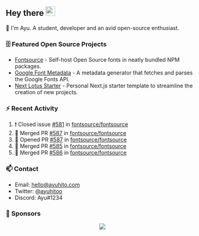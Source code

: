 ## Hey there <img src="https://media.giphy.com/media/hvRJCLFzcasrR4ia7z/giphy.gif" width="25" height="25">

📝 I'm Ayu. A student, developer and an avid open-source enthusiast.

### 🗄 Featured Open Source Projects

- [Fontsource](https://github.com/fontsource/fontsource) - Self-host Open Source fonts in neatly bundled NPM packages.
- [Google Font Metadata](https://github.com/fontsource/google-font-metadata) - A metadata generator that fetches and parses the Google Fonts API.
- [Next Lotus Starter](https://github.com/DecliningLotus/next-lotus-starter) - Personal Next.js starter template to streamline the creation of new projects.

### ⚡ Recent Activity

<!--START_SECTION:activity-->

1. ❗️ Closed issue [#581](https://github.com/fontsource/fontsource/issues/581) in [fontsource/fontsource](https://github.com/fontsource/fontsource)
2. 🎉 Merged PR [#587](https://github.com/fontsource/fontsource/pull/587) in [fontsource/fontsource](https://github.com/fontsource/fontsource)
3. 💪 Opened PR [#587](https://github.com/fontsource/fontsource/pull/587) in [fontsource/fontsource](https://github.com/fontsource/fontsource)
4. 🎉 Merged PR [#585](https://github.com/fontsource/fontsource/pull/585) in [fontsource/fontsource](https://github.com/fontsource/fontsource)
5. 🎉 Merged PR [#586](https://github.com/fontsource/fontsource/pull/586) in [fontsource/fontsource](https://github.com/fontsource/fontsource)
<!--END_SECTION:activity-->

### 📫 Contact

- Email: hello@ayuhito.com
- Twitter: [@ayuhitoo](https://twitter.com/ayuhitoo)
- Discord: Ayu#1234


### :sparkling_heart: Sponsors

<p align="center">
  <a href="https://cdn.jsdelivr.net/gh/ayuhito/ayuhito/sponsors.svg">
    <img src='https://cdn.jsdelivr.net/gh/ayuhito/ayuhito/sponsors.svg'/>
  </a>
</p>